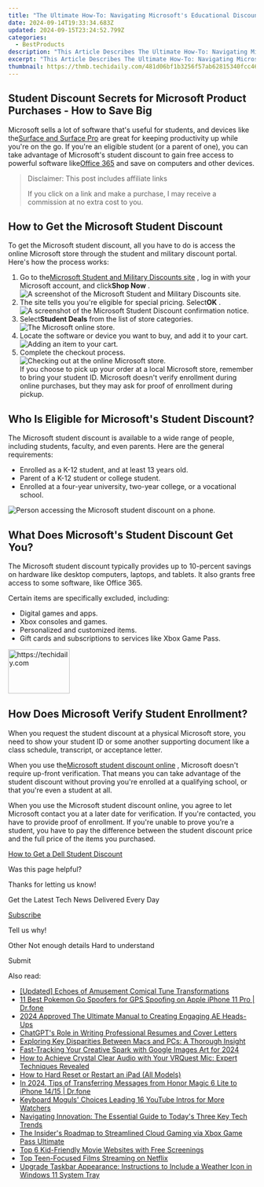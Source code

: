 ```yaml
---
title: "The Ultimate How-To: Navigating Microsoft's Educational Discount Programs for Students"
date: 2024-09-14T19:33:34.683Z
updated: 2024-09-15T23:24:52.799Z
categories:
  - BestProducts
description: "This Article Describes The Ultimate How-To: Navigating Microsoft's Educational Discount Programs for Students"
excerpt: "This Article Describes The Ultimate How-To: Navigating Microsoft's Educational Discount Programs for Students"
thumbnail: https://thmb.techidaily.com/481d06bf1b3256f57ab62815340fcc460dfe18ec5f4531d4ca28b88dc8e90d86.jpg
---
```


## Student Discount Secrets for Microsoft Product Purchases - How to Save Big
 Microsoft sells a lot of software that's useful for students, and devices like the[Surface and Surface Pro](https://www.lifewire.com/microsoft-surface-series-4163521) are great for keeping productivity up while you're on the go. If you're an eligible student (or a parent of one), you can take advantage of Microsoft's student discount to gain free access to powerful software like[Office 365](https://www.lifewire.com/microsoft-office-for-students-teachers-2511861) and save on computers and other devices.

>  Disclaimer: This post includes affiliate links
>
>  If you click on a link and make a purchase, I may receive a commission at no extra cost to you.
>

## How to Get the Microsoft Student Discount

 To get the Microsoft student discount, all you have to do is access the online Microsoft store through the student and military discount portal. Here's how the process works:

1. Go to the[Microsoft Student and Military Discounts site](https://www.microsoft.com/en-us/store/r/student-discounts) , log in with your Microsoft account, and click**Shop Now** .  
![A screenshot of the Microsoft Student and Military Discounts site.](https://www.lifewire.com/thmb/X2vwXV9ttV8LhYs5flrq2E9F4I4=/1500x0/filters:no_upscale():max_bytes(150000):strip_icc():format(webp)/001-how-to-get-a-microsoft-store-student-discount-c8d2274843014bbb90c744cecc473495.jpg)
2. The site tells you you're eligible for special pricing. Select**OK** .  
![A screenshot of the Microsoft Student Discount confirmation notice.](https://www.lifewire.com/thmb/_opw21hzYkn3V9Wb_mLqP5iLV7U=/1500x0/filters:no_upscale():max_bytes(150000):strip_icc():format(webp)/002-how-to-get-a-microsoft-store-student-discount-3eae80c050da4116adf04508a1cb8e42.jpg)
3. Select**Student Deals** from the list of store categories.  
![The Microsoft online store.](https://www.lifewire.com/thmb/AgZeGz5ITQKUJ8jp0pIPIsbbSzI=/1500x0/filters:no_upscale():max_bytes(150000):strip_icc():format(webp)/003-how-to-get-a-microsoft-store-student-discount-51ae65ba3fbc4b11b3eee0030822ec9e.jpg)
4. Locate the software or device you want to buy, and add it to your cart.  
![Adding an item to your cart.](https://www.lifewire.com/thmb/syXuUKJeVh9EZEPIoxTMwY8Li3g=/1500x0/filters:no_upscale():max_bytes(150000):strip_icc():format(webp)/004-how-to-get-a-microsoft-store-student-discount-0d1004a1092e4a5dbf63a1905d0fa237.jpg)
5. Complete the checkout process.  
![Checking out at the online Microsoft store.](https://www.lifewire.com/thmb/gF3Dy3jJNOJlbYJPatebpx5EyGw=/1500x0/filters:no_upscale():max_bytes(150000):strip_icc():format(webp)/005-how-to-get-a-microsoft-store-student-discount-011f2569dab04dcb8c3c942c4cba5e55.jpg)  
 If you choose to pick up your order at a local Microsoft store, remember to bring your student ID. Microsoft doesn't verify enrollment during online purchases, but they may ask for proof of enrollment during pickup.

## Who Is Eligible for Microsoft's Student Discount?

 The Microsoft student discount is available to a wide range of people, including students, faculty, and even parents. Here are the general requirements:

* Enrolled as a K-12 student, and at least 13 years old.
* Parent of a K-12 student or college student.
* Enrolled at a four-year university, two-year college, or a vocational school.

![Person accessing the Microsoft student discount on a phone.](https://www.lifewire.com/thmb/h1sE0kaVMIxmUmfOCw7SnD4v-cI=/1500x0/filters:no_upscale():max_bytes(150000):strip_icc():format(webp)/microsoftstudentdiscount-3fb8972d9f274cb5a0c5dbc2bc56beb1.jpg)

## What Does Microsoft's Student Discount Get You?

 The Microsoft student discount typically provides up to 10-percent savings on hardware like desktop computers, laptops, and tablets. It also grants free access to some software, like Office 365.

Certain items are specifically excluded, including:

* Digital games and apps.
* Xbox consoles and games.
* Personalized and customized items.
* Gift cards and subscriptions to services like Xbox Game Pass.

<!-- affiliate ads begin -->
<a href="https://aligracehair.sjv.io/c/5597632/2135395/19272" target="_top" id="2135395">
  <img src="//a.impactradius-go.com/display-ad/19272-2135395" border="0" alt="https://techidaily.com" width="125" height="90"/>
</a>
<img height="0" width="0" src="https://aligracehair.sjv.io/i/5597632/2135395/19272" style="position:absolute;visibility:hidden;" border="0" />
<!-- affiliate ads end -->

## How Does Microsoft Verify Student Enrollment?

 When you request the student discount at a physical Microsoft store, you need to show your student ID or some another supporting document like a class schedule, transcript, or acceptance letter.

 When you use the[Microsoft student discount online](https://www.microsoft.com/en-us/store/b/education) , Microsoft doesn't require up-front verification. That means you can take advantage of the student discount without proving you're enrolled at a qualifying school, or that you're even a student at all.

 When you use the Microsoft student discount online, you agree to let Microsoft contact you at a later date for verification. If you're contacted, you have to provide proof of enrollment. If you're unable to prove you're a student, you have to pay the difference between the student discount price and the full price of the items you purchased.

[How to Get a Dell Student Discount](https://www.lifewire.com/dell-student-discount-4686335)

Was this page helpful?

Thanks for letting us know!

 Get the Latest Tech News Delivered Every Day

[Subscribe](https://www.lifewire.com/#)

Tell us why!

 Other  Not enough details  Hard to understand

 Submit

<ins class="adsbygoogle"
     style="display:block"
     data-ad-format="autorelaxed"
     data-ad-client="ca-pub-7571918770474297"
     data-ad-slot="1223367746"></ins>

<ins class="adsbygoogle"
     style="display:block"
     data-ad-client="ca-pub-7571918770474297"
     data-ad-slot="8358498916"
     data-ad-format="auto"
     data-full-width-responsive="true"></ins>

<span class="atpl-alsoreadstyle">Also read:</span>
<div><ul>
<li><a href="https://youtube-lab.techidaily.com/ed-echoes-of-amusement-comical-tune-transformations/"><u>[Updated] Echoes of Amusement Comical Tune Transformations</u></a></li>
<li><a href="https://ios-pokemon-go.techidaily.com/11-best-pokemon-go-spoofers-for-gps-spoofing-on-apple-iphone-11-pro-drfone-by-drfone-virtual-ios/"><u>11 Best Pokemon Go Spoofers for GPS Spoofing on Apple iPhone 11 Pro | Dr.fone</u></a></li>
<li><a href="https://some-skills.techidaily.com/2024-approved-the-ultimate-manual-to-creating-engaging-ae-heads-ups/"><u>2024 Approved The Ultimate Manual to Creating Engaging AE Heads-Ups</u></a></li>
<li><a href="https://tech-hub.techidaily.com/chatgpts-role-in-writing-professional-resumes-and-cover-letters/"><u>ChatGPT's Role in Writing Professional Resumes and Cover Letters</u></a></li>
<li><a href="https://tech-recovery.techidaily.com/exploring-key-disparities-between-macs-and-pcs-a-thorough-insight/"><u>Exploring Key Disparities Between Macs and PCs: A Thorough Insight</u></a></li>
<li><a href="https://fox-glue.techidaily.com/fast-tracking-your-creative-spark-with-google-images-art-for-2024/"><u>Fast-Tracking Your Creative Spark with Google Images Art for 2024</u></a></li>
<li><a href="https://tech-recovery.techidaily.com/how-to-achieve-crystal-clear-audio-with-your-vrquest-mic-expert-techniques-revealed/"><u>How to Achieve Crystal Clear Audio with Your VRQuest Mic: Expert Techniques Revealed</u></a></li>
<li><a href="https://tech-recovery.techidaily.com/how-to-hard-reset-or-restart-an-ipad-all-models/"><u>How to Hard Reset or Restart an iPad (All Models)</u></a></li>
<li><a href="https://android-transfer.techidaily.com/in-2024-tips-of-transferring-messages-from-honor-magic-6-lite-to-iphone-1415-drfone-by-drfone-transfer-from-android-transfer-from-android/"><u>In 2024, Tips of Transferring Messages from Honor Magic 6 Lite to iPhone 14/15 | Dr.fone</u></a></li>
<li><a href="https://youtube-videos.techidaily.com/keyboard-moguls-choices-leading-16-youtube-intros-for-more-watchers/"><u>Keyboard Moguls' Choices Leading 16 YouTube Intros for More Watchers</u></a></li>
<li><a href="https://tech-recovery.techidaily.com/navigating-innovation-the-essential-guide-to-todays-three-key-tech-trends/"><u>Navigating Innovation: The Essential Guide to Today's Three Key Tech Trends</u></a></li>
<li><a href="https://tech-recovery.techidaily.com/the-insiders-roadmap-to-streamlined-cloud-gaming-via-xbox-game-pass-ultimate/"><u>The Insider's Roadmap to Streamlined Cloud Gaming via Xbox Game Pass Ultimate</u></a></li>
<li><a href="https://tech-recovery.techidaily.com/top-6-kid-friendly-movie-websites-with-free-screenings/"><u>Top 6 Kid-Friendly Movie Websites with Free Screenings</u></a></li>
<li><a href="https://tech-recovery.techidaily.com/top-teen-focused-films-streaming-on-netflix/"><u>Top Teen-Focused Films Streaming on Netflix</u></a></li>
<li><a href="https://windows11.techidaily.com/upgrade-taskbar-appearance-instructions-to-include-a-weather-icon-in-windows-11-system-tray/"><u>Upgrade Taskbar Appearance: Instructions to Include a Weather Icon in Windows 11 System Tray</u></a></li>
</ul></div>

